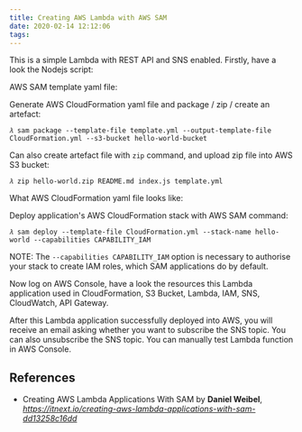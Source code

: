 ```yaml
---
title: Creating AWS Lambda with AWS SAM
date: 2020-02-14 12:12:06
tags:
---
```


This is a simple Lambda with REST API and SNS enabled. Firstly, have a look the Nodejs script:

<script src="https://gist.github.com/TerrenceMiao/7d60e5c79f9b93c362bb9a5ff40f67c3.js"></script>

AWS SAM template yaml file:

<script src="https://gist.github.com/TerrenceMiao/3512439f22c427e70db8cadc5cc83846.js"></script>

Generate AWS CloudFormation yaml file and package / zip / create an artefact:

```console
𝜆 sam package --template-file template.yml --output-template-file CloudFormation.yml --s3-bucket hello-world-bucket
```

Can also create artefact file with `zip` command, and upload zip file into AWS S3 bucket:

```console
𝜆 zip hello-world.zip README.md index.js template.yml
```

What AWS CloudFormation yaml file looks like:

<script src="https://gist.github.com/TerrenceMiao/a0ffabc5e118b78dfb21b5cee814e44c.js"></script>

Deploy application's AWS CloudFormation stack with AWS SAM command:

```console
𝜆 sam deploy --template-file CloudFormation.yml --stack-name hello-world --capabilities CAPABILITY_IAM
```

NOTE: The `--capabilities CAPABILITY_IAM` option is necessary to authorise your stack to create IAM roles, which SAM applications do by default.

Now log on AWS Console, have a look the resources this Lambda application used in CloudFormation, S3 Bucket, Lambda, IAM, SNS, CloudWatch, API Gateway.

After this Lambda application successfully deployed into AWS, you will receive an email asking whether you want to subscribe the SNS topic. You can also unsubscribe the SNS topic. You can manually test Lambda function in AWS Console.

References
----------

- Creating AWS Lambda Applications With SAM by **Daniel Weibel**, _https://itnext.io/creating-aws-lambda-applications-with-sam-dd13258c16dd_